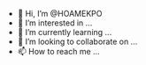 - 👋 Hi, I’m @HOAMEKPO
- 👀 I’m interested in ...
- 🌱 I’m currently learning ...
- 💞️ I’m looking to collaborate on ...
- 📫 How to reach me ...

<!---
HOAMEKPO/HOAMEKPO is a ✨ special ✨ repository because its `README.md` (this file) appears on your GitHub profile.
You can click the Preview link to take a look at your changes.
--->
